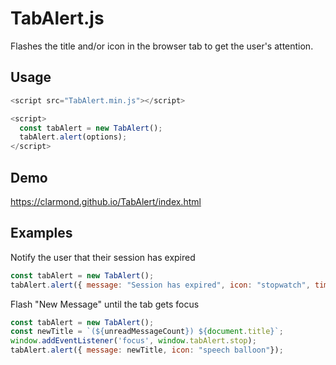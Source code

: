 # TabAlert.js

Flashes the title and/or icon in the browser tab to get the user's attention.

## Usage
```javascript
<script src="TabAlert.min.js"></script>

<script>
  const tabAlert = new TabAlert();
  tabAlert.alert(options);
</script>
```

## Demo

https://clarmond.github.io/TabAlert/index.html

## Examples

Notify the user that their session has expired
```javascript
const tabAlert = new TabAlert();
tabAlert.alert({ message: "Session has expired", icon: "stopwatch", times: 3 });
```

Flash "New Message" until the tab gets focus
```javascript
const tabAlert = new TabAlert();
const newTitle = `(${unreadMessageCount}) ${document.title}`;
window.addEventListener('focus', window.tabAlert.stop);
tabAlert.alert({ message: newTitle, icon: "speech balloon"});
```
